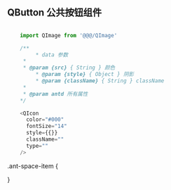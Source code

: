 ## QButton 公共按钮组件

```javascript

    import QImage from '@@@/QImage'

    /**
		 * data 参数
     * 
     * @param {src} { String } 颜色
		 * @param {style} { Object } 阴影
		 * @param {className} { String } className
     * 
     * @param antd 所有属性
    */

    <QIcon
      color="#000"
      fontSize="14"
      style={{}}
      className=""
      type=""
    />

```
.ant-space-item {
  
}